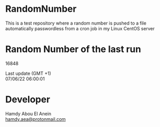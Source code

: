# RandomNumber    
This is a test repository where a random number is pushed to a file automatically passwordless from a cron job in my Linux CentOS server    
# Random Number of the last run   
16848
      
Last update (GMT +1)    
07/06/22 06:00:01
# Developer    
Hamdy Abou El Anein   
hamdy.aea@protonmail.com
